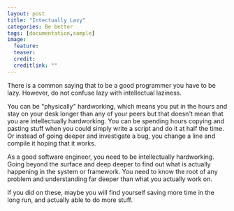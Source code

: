 ```yaml
---
layout: post
title: "Intectually Lazy"
categories: Be better
tags: [documentation,sample]
image:
  feature: 
  teaser:  
  credit: 
  creditlink: ""
---
```

There is a common saying that to be a good programmer you have to be lazy. However, do not confuse lazy with intellectual laziness. 

You can be "physically" hardworking, which means you put in the hours and stay on your desk longer than any of your peers but that doesn't mean that you are intellectually hardworking. 
You can be spending hours copying and pasting stuff when you could simply write a script and do it at half the time. Or instead of going deeper and investigate a bug, you change a line and compile it hoping that it works. 

As a good software engineer, you need to be intellectually hardworking. Going beyond the surface and deep deeper to find out what is actually happening in the system or framework. You need to know the root of any problem and understanding far deeper than what you actually work on. 

If you did on these, maybe you will find yourself saving more time in the long run, and actually able to do more stuff.



